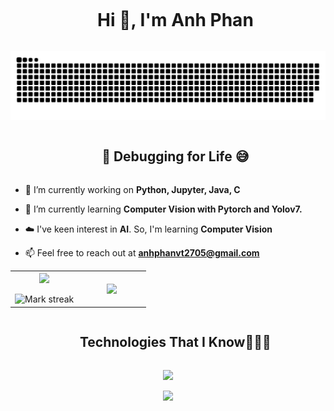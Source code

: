<!--h1 without bottom border-->
<div id="user-content-toc">
  <ul align="center">
    <summary><h1 style="display: inline-block">Hi 👋, I'm Anh Phan</h1></summary>
  </ul>
</div>


<!--- snake -->
<div align="center">
  <img  src="https://github.com/anhphan2705/anhphan2705/blob/main/grid-snake.svg"
       alt="snake" /></a>
</div>


<!--h2 without bottom border-->
<div id="user-content-toc">
  <ul align="center">
    <summary><h2 style="display: inline-block">🔧 Debugging for Life 😅</h2></summary>
  </ul>
</div>


<!--Intro start-->
- 🔭 I’m currently working on **Python, Jupyter, Java, C**

- 🌱 I’m currently learning **Computer Vision with Pytorch and Yolov7.**

- ☁️ I've keen interest in **AI**. So, I'm learning **Computer Vision**

- 📫 Feel free to reach out at **anhphanvt2705@gmail.com**




<!--Intro end-->



<!--- stats & Trophy (start) -->
<p align="center">
  <!--- stats (start) -->
<table align="center">
<tr border="none">
<td width="50%" align="center">
  
  <img  align="center"  src="https://github-readme-stats-sigma-five.vercel.app/api?username=anhphan2705&theme=gruvbox&show_icons=true&count_private=true&hide_border=true" />
  <br></br>
  <img  title="🔥 Get streak stats for your profile at git.io/streak-stats" alt="Mark streak" src="https://github-readme-streak-stats.herokuapp.com/?user=anhphan2705&theme=gruvbox&hide_border=true" /> 
</td>

<td width="50%" align="center">

  <img  align="center"  src="https://github-readme-stats-sigma-five.vercel.app/api/top-langs/?username=anhphan2705&theme=gruvbox&hide_border=true&no-bg=true&no-frame=true&langs_count=6&hide=jupyter%20notebook"/>
  
  </td>
</tr>
</table>
<!--- stats (end) -->


<!--h1 without bottom border-->
<div id="user-content-toc">
  <ul align="center">
    <summary><h2 style="display: inline-block">Technologies That I Know👨🏻‍💻</h2></summary>
  </ul>
</div>
<!--tech stack icons-->
<p align="center">
  <a href="https://skillicons.dev">
    <img src="https://skillicons.dev/icons?i=py,vscode,github,git,java,c,linux,discord,mysql&perline=14" />
  </a>
</p>

<!--profile visit count-->
<div align="center">
  
[![](https://visitcount.itsvg.in/api?id=anhphan2705&icon=3&color=3)](https://github.com/anhphan2705)
  
</div>
